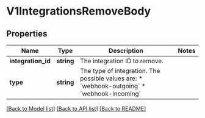 # V1IntegrationsRemoveBody

## Properties
Name | Type | Description | Notes
------------ | ------------- | ------------- | -------------
**integration_id** | **string** | The integration ID to remove. | 
**type** | **string** | The type of integration. The possible values are:  * &#x60;webhook-outgoing&#x60;  * &#x60;webhook-incoming&#x60; | 

[[Back to Model list]](../../README.md#documentation-for-models) [[Back to API list]](../../README.md#documentation-for-api-endpoints) [[Back to README]](../../README.md)

